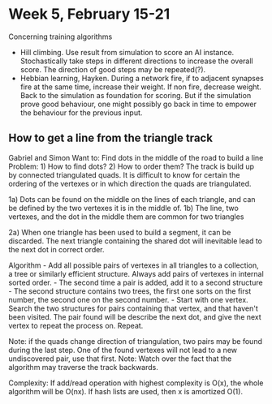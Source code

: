 # Week 5, February 15-21
Concerning training algorithms
 - Hill climbing. Use result from simulation to score an AI instance. Stochastically take steps in different directions to increase the overall score. The direction of good steps may be repeated(?).
 - Hebbian learning, Hayken. During a network fire, if to adjacent synapses fire at the same time, increase their weight. If non fire, decrease weight. Back to the simulation as foundation for scoring. But if the simulation prove good behaviour, one might possibly go back in time to empower the behaviour for the previous input.
 
 
## How to get a line from the triangle track
Gabriel and Simon
Want to: Find dots in the middle of the road to build a line
Problem: 1) How to find dots? 2) How to order them?
The track is build up by connected triangulated quads. It is difficult to know for certain the ordering of the vertexes or in which direction the quads are triangulated.
 
 1a) Dots can be found on the middle on the lines of each triangle, and can be defined by the two vertexes it is in the middle of.
 1b) The line, two vertexes, and the dot in the middle them are common for two triangles
 
 2a) When one triangle has been used to build a segment, it can be discarded. The next triangle containing the shared dot will inevitable lead to the next dot in correct order.
 
 Algorithm
    - Add all possible pairs of vertexes in all triangles to a collection, a tree or similarly efficient structure. Always add pairs of vertexes in internal sorted order.
    - The second time a pair is added, add it to a second structure
    - The second structure contains two trees, the first one sorts on the first number, the second one on the second number.
    - Start with one vertex. Search the two structures for pairs containing that vertex, and that haven't been visited. The pair found will be describe the next dot, and give the next vertex to repeat the process on. Repeat.
    
 Note: if the quads change direction of triangulation, two pairs may be found during the last step. One of the found vertexes will not lead to a new undiscovered pair, use that first.
 Note: Watch over the fact that the algorithm may traverse the track backwards. 
 
 Complexity: If add/read operation with highest complexity is O(x), the whole algorithm will be O(nx). If hash lists are used, then x is amortized O(1).
    